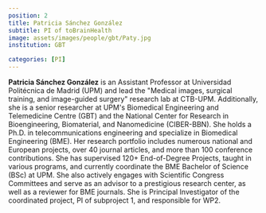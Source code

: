 ```yaml
---
position: 2
title: Patricia Sánchez González
subtitle: PI of toBrainHealth
image: assets/images/people/gbt/Paty.jpg
institution: GBT

categories: [PI]
---
```


**Patricia Sánchez González** is an Assistant Professor at Universidad Politécnica de Madrid (UPM) and lead the "Medical images, surgical training, and image-guided surgery" research lab at CTB-UPM. Additionally, she is a senior researcher at UPM's Biomedical Engineering and Telemedicine Centre (GBT) and the National Center for Research in Bioengineering, Biomaterial, and Nanomedicine (CIBER-BBN). She holds a Ph.D. in telecommunications engineering and specialize in Biomedical Engineering (BME). Her research portfolio includes numerous national and European projects, over 40 journal articles, and more than 100 conference contributions. She has supervised 120+ End-of-Degree Projects, taught in various programs, and currently coordinate the BME Bachelor of Science (BSc) at UPM. She also actively engages with Scientific Congress Committees and serve as an advisor to a prestigious research center, as well as a reviewer for BME journals. She is Principal Investigator of the coordinated project, PI of subproject 1, and responsible for WP2.